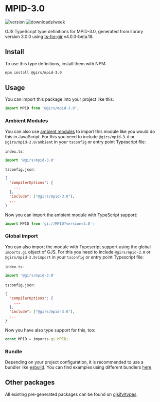 
# MPID-3.0

![version](https://img.shields.io/npm/v/@girs/mpid-3.0)
![downloads/week](https://img.shields.io/npm/dw/@girs/mpid-3.0)


GJS TypeScript type definitions for MPID-3.0, generated from library version 3.0.0 using [ts-for-gir](https://github.com/gjsify/ts-for-gir) v4.0.0-beta.16.


## Install

To use this type definitions, install them with NPM:
```bash
npm install @girs/mpid-3.0
```

## Usage

You can import this package into your project like this:
```ts
import MPID from '@girs/mpid-3.0';
```

### Ambient Modules

You can also use [ambient modules](https://github.com/gjsify/ts-for-gir/tree/main/packages/cli#ambient-modules) to import this module like you would do this in JavaScript.
For this you need to include `@girs/mpid-3.0` or `@girs/mpid-3.0/ambient` in your `tsconfig` or entry point Typescript file:

`index.ts`:
```ts
import '@girs/mpid-3.0'
```

`tsconfig.json`:
```json
{
  "compilerOptions": {
    ...
  },
  "include": ["@girs/mpid-3.0"],
  ...
}
```

Now you can import the ambient module with TypeScript support: 

```ts
import MPID from 'gi://MPID?version=3.0';
```

### Global import

You can also import the module with Typescript support using the global `imports.gi` object of GJS.
For this you need to include `@girs/mpid-3.0` or `@girs/mpid-3.0/import` in your `tsconfig` or entry point Typescript file:

`index.ts`:
```ts
import '@girs/mpid-3.0'
```

`tsconfig.json`:
```json
{
  "compilerOptions": {
    ...
  },
  "include": ["@girs/mpid-3.0"],
  ...
}
```

Now you have also type support for this, too:

```ts
const MPID = imports.gi.MPID;
```

### Bundle

Depending on your project configuration, it is recommended to use a bundler like [esbuild](https://esbuild.github.io/). You can find examples using different bundlers [here](https://github.com/gjsify/ts-for-gir/tree/main/examples).

## Other packages

All existing pre-generated packages can be found on [gjsify/types](https://github.com/gjsify/types).

